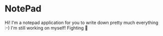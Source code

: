 # NotePad

Hi! I'm a notepad application for you to write down pretty much everything :-)
I'm still working on myself! Fighting 🦾
